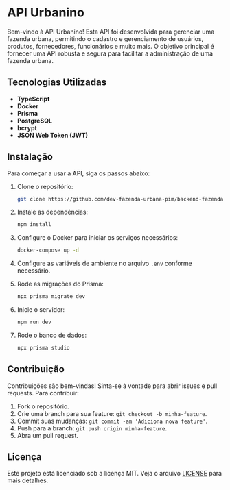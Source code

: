 # API Urbanino

Bem-vindo à API Urbanino! Esta API foi desenvolvida para gerenciar uma fazenda urbana, permitindo o cadastro e gerenciamento de usuários, produtos, fornecedores, funcionários e muito mais. O objetivo principal é fornecer uma API robusta e segura para facilitar a administração de uma fazenda urbana.

## Tecnologias Utilizadas

- **TypeScript**
- **Docker**
- **Prisma**
- **PostgreSQL**
- **bcrypt**
- **JSON Web Token (JWT)**

## Instalação

Para começar a usar a API, siga os passos abaixo:

1. Clone o repositório:
    ```bash
    git clone https://github.com/dev-fazenda-urbana-pim/backend-fazenda.git
    ```

2. Instale as dependências:
    ```bash
    npm install
    ```

3. Configure o Docker para iniciar os serviços necessários:
    ```bash
    docker-compose up -d
    ```

4. Configure as variáveis de ambiente no arquivo `.env` conforme necessário.

5. Rode as migrações do Prisma:
    ```bash
    npx prisma migrate dev
    ```

6. Inicie o servidor:
    ```bash
    npm run dev
    ```

7. Rode o banco de dados:
    ```bash
    npx prisma studio
    ```

## Contribuição

Contribuições são bem-vindas! Sinta-se à vontade para abrir issues e pull requests. Para contribuir:

1. Fork o repositório.
2. Crie uma branch para sua feature: `git checkout -b minha-feature`.
3. Commit suas mudanças: `git commit -am 'Adiciona nova feature'`.
4. Push para a branch: `git push origin minha-feature`.
5. Abra um pull request.

## Licença

Este projeto está licenciado sob a licença MIT. Veja o arquivo [LICENSE](LICENSE) para mais detalhes.
